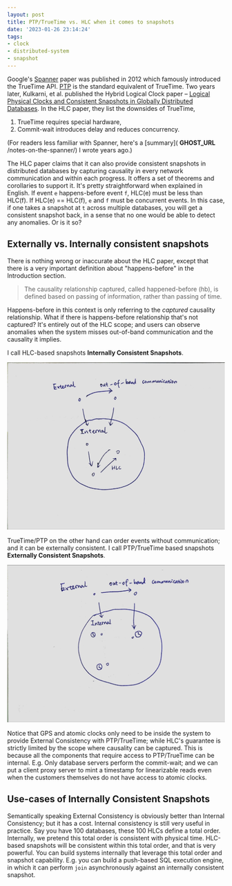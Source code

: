```yaml
---
layout: post
title: PTP/TrueTime vs. HLC when it comes to snapshots
date: '2023-01-26 23:14:24'
tags:
- clock
- distributed-system
- snapshot
---
```


Google's [Spanner](https://dl.acm.org/doi/10.1145/2491245) paper was published in 2012 which famously introduced the TrueTime API. [PTP](https://en.wikipedia.org/wiki/Precision_Time_Protocol) is the standard equivalent of TrueTime. Two years later, Kulkarni, et al. published the Hybrid Logical Clock paper – [Logical Physical Clocks and Consistent Snapshots in Globally Distributed Databases](https://www.google.com/url?sa=t&rct=j&q=&esrc=s&source=web&cd=&cad=rja&uact=8&ved=2ahUKEwj_mMyWpub8AhVUVTUKHSbkBQ8QFnoECBAQAQ&url=https%3A%2F%2Fcse.buffalo.edu%2Ftech-reports%2F2014-04.pdf&usg=AOvVaw1gaoeV_PmD_QczqKVg0x8R). In the HLC paper, they list the downsides of TrueTime,

1. TrueTime requires special hardware,
2. Commit-wait introduces delay and reduces concurrency. 

(For readers less familiar with Spanner, here's a [summary]( __GHOST_URL__ /notes-on-the-spanner/) I wrote years ago.)

The HLC paper claims that it can also provide consistent snapshots in distributed databases by capturing causality in every network communication and within each progress. It offers a set of theorems and corollaries to support it. It's pretty straightforward when explained in English. If event `e` happens-before event `f`, HLC(e) must be less than HLC(f). If HLC(e) == HLC(f), `e` and `f` must be concurrent events. In this case, if one takes a snapshot at `t` across multiple databases, you will get a consistent snapshot back, in a sense that no one would be able to detect any anomalies. Or is it so?

## Externally vs. Internally consistent snapshots

There is nothing wrong or inaccurate about the HLC paper, except that there is a very important definition about "happens-before" in the Introduction section.

> The causality relationship captured, called happened-before (hb), is defined based on passing of information, rather than passing of time.

Happens-before in this context is only referring to the _captured_ causality relationship. What if there is happens-before relationship that's not captured? It's entirely out of the HLC scope; and users can observe anomalies when the system misses out-of-band communication and the causality it implies.

I call HLC-based snapshots **Internally Consistent Snapshots**.

![internal consistency](/assets/internal_consistent.jpeg)

TrueTime/PTP on the other hand can order events without communication; and it can be externally consistent. I call PTP/TrueTime based snapshots **Externally Consistent Snapshots**.

![external consistency](/assets/external_consistent.jpeg)

Notice that GPS and atomic clocks only need to be inside the system to provide External Consistency with PTP/TrueTime; while HLC's guarantee is strictly limited by the scope where causality can be captured. This is because all the components that require access to PTP/TrueTime can be internal. E.g. Only database servers perform the commit-wait; and we can put a client proxy server to mint a timestamp for linearizable reads even when the customers themselves do not have access to atomic clocks.

## Use-cases of Internally Consistent Snapshots

Semantically speaking External Consistency is obviously better than Internal Consistency; but it has a cost. Internal consistency is still very useful in practice. Say you have 100 databases, these 100 HLCs define a total order. Internally, we pretend this total order is consistent with physical time. HLC-based snapshots will be consistent within this total order, and that is very powerful. You can build systems internally that leverage this total order and snapshot capability. E.g. you can build a push-based SQL execution engine, in which it can perform `join` asynchronously against an internally consistent snapshot.

